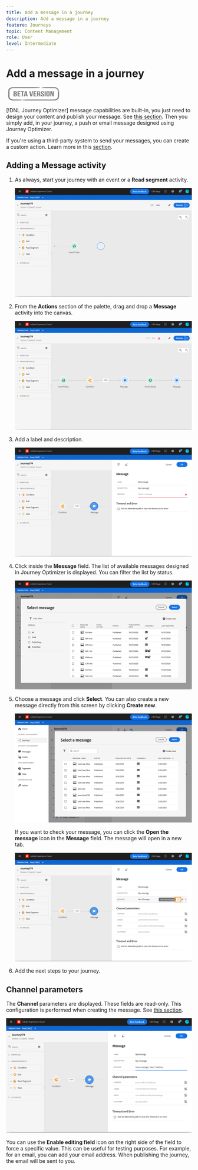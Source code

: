 ```yaml
---
title: Add a message in a journey
description: Add a message in a journey
feature: Journeys
topic: Content Management
role: User
level: Intermediate
---
```

# Add a message in a journey

![](../assets/do-not-localize/badge.png)

[!DNL Journey Optimizer] message capabilities are built-in, you just need to design your content and publish your message. See [this section](../get-started-content.md). Then you simply add, in your journey, a push or email message designed using Journey Optimizer. 

If you're using a third-party system to send your messages, you can create a custom action. Learn more in this [section](../action/action.md).

## Adding a Message activity

1. As always, start your journey with an event or a **Read segment** activity.

   ![](../assets/jo-message0.png)

1. From the **Actions** section of the palette, drag and drop a **Message** activity into the canvas.  

   ![](../assets/jo-message1.png)

1. Add a label and description.

   ![](../assets/jo-message2.png)

1. Click inside the **Message** field. The list of available messages designed in Journey Optimizer is displayed. You can filter the list by status. 

   ![](../assets/jo-message3.png)

1. Choose a message and click **Select**. You can also create a new message directly from this screen by clicking **Create new**.

   ![](../assets/jo-message4-ter.png)

   If you want to check your message, you can click the **Open the message** icon in the **Message** field. The message will open in a new tab.

   ![](../assets/jo-message4-bis.png)

1. Add the next steps to your journey.

## Channel parameters

The **Channel** parameters are displayed. These fields are read-only. This configuration is performed when creating the message. See [this section](../get-started-content.md). 

![](../assets/jo-message4.png)

You can use the **Enable editing field** icon on the right side of the field to force a specific value. This can be useful for testing purposes. For example, for an email, you can add your email address. When publishing the journey, the email will be sent to you.
